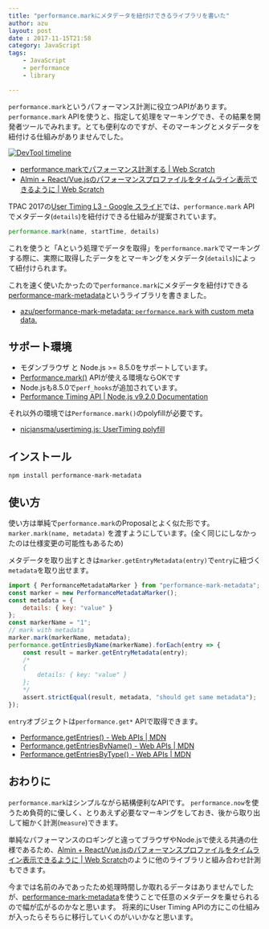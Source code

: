 ```yaml
---
title: "performance.markにメタデータを紐付けできるライブラリを書いた"
author: azu
layout: post
date : 2017-11-15T21:58
category: JavaScript
tags:
    - JavaScript
    - performance
    - library

---
```



`performance.mark`というパフォーマンス計測に役立つAPIがあります。
`performance.mark` APIを使うと、指定して処理をマーキングでき、その結果を開発者ツールでみれます。とても便利なのですが、そのマーキングとメタデータを紐付ける仕組みがありませんでした。

[![DevTool timeline](https://efcl.info/wp-content/uploads/2017/09/20-1505888631.png)](https://github.com/almin/almin/releases/tag/almin%400.14.0)

- [performance.markでパフォーマンス計測する | Web Scratch](https://efcl.info/2016/08/15/performance.mark/ "performance.markでパフォーマンス計測する | Web Scratch")
- [Almin + React/Vue.jsのパフォーマンスプロファイルをタイムライン表示できるように | Web Scratch](https://efcl.info/2017/09/20/almin-performance-profile-0.14.0/ "Almin + React/Vue.jsのパフォーマンスプロファイルをタイムライン表示できるように | Web Scratch")

TPAC 2017の[User Timing L3 - Google スライド](https://docs.google.com/presentation/d/1d64Y4rtLCxobGgljVySU2CJpMPK5ksaiZuv3ka1dCVA/edit#slide=id.p "User Timing L3 - Google スライド")では、`performance.mark` APIでメタデータ(`details`)を紐付けできる仕組みが提案されています。

```js
performance.mark(name, startTime, details)
```

これを使うと「Aという処理でデータを取得」を`performance.mark`でマーキングする際に、実際に取得したデータをとマーキングをメタデータ(`details`)によって紐付けられます。


これを速く使いたかったので`performance.mark`にメタデータを紐付けできる[performance-mark-metadata](https://github.com/azu/performance-mark-metadata "performance-mark-metadata")というライブラリを書きました。

- [azu/performance-mark-metadata: `performance.mark` with custom meta data.](https://github.com/azu/performance-mark-metadata "azu/performance-mark-metadata: `performance.mark` with custom meta data.")


## サポート環境

- モダンブラウザ と Node.js >= 8.5.0をサポートしています。
- [Performance.mark()](https://developer.mozilla.org/en-US/docs/Web/API/Performance/mark "Performance.mark()") APIが使える環境ならOKです
- Node.jsも8.5.0で`perf_hooks`が追加されています。
- [Performance Timing API | Node.js v9.2.0 Documentation](https://nodejs.org/api/perf_hooks.html "Performance Timing API | Node.js v9.2.0 Documentation")

それ以外の環境では`Performance.mark()`のpolyfillが必要です。

- [nicjansma/usertiming.js: UserTiming polyfill](https://github.com/nicjansma/usertiming.js "nicjansma/usertiming.js: UserTiming polyfill")

## インストール

    npm install performance-mark-metadata

## 使い方

使い方は単純で`performance.mark`のProposalとよく似た形です。
`marker.mark(name, metadata)` を渡すようにしています。(全く同じにしなかったのは仕様変更の可能性もあるため)

メタデータを取り出すときは`marker.getEntryMetadata(entry)`で`entry`に紐づく`metadata`を取り出せます。

```js
import { PerformanceMetadataMarker } from "performance-mark-metadata";
const marker = new PerformanceMetadataMarker();
const metadata = {
    details: { key: "value" }
};
const markerName = "1";
// mark with metadata
marker.mark(markerName, metadata);
performance.getEntriesByName(markerName).forEach(entry => {
    const result = marker.getEntryMetadata(entry);
    /*
    {
        details: { key: "value" }
    };
    */
    assert.strictEqual(result, metadata, "should get same metadata");
});
```

`entry`オブジェクトは`performance.get*` APIで取得できます。

- [Performance.getEntries() - Web APIs | MDN](https://developer.mozilla.org/en-US/docs/Web/API/Performance/getEntries)
- [Performance.getEntriesByName() - Web APIs | MDN](https://developer.mozilla.org/en-US/docs/Web/API/Performance/getEntriesByName)
- [Performance.getEntriesByType() - Web APIs | MDN](https://developer.mozilla.org/en-US/docs/Web/API/Performance/getEntriesByType)


## おわりに

`performance.mark`はシンプルながら結構便利なAPIです。
`performance.now`を使うため負荷的に優しく、とりあえず必要なマーキングをしておき、後から取り出して細かく計測(`measure`)できます。

単純なパフォーマンスのロギングと違ってブラウザやNode.jsで使える共通の仕様であるため、[Almin + React/Vue.jsのパフォーマンスプロファイルをタイムライン表示できるように | Web Scratch](https://efcl.info/2017/09/20/almin-performance-profile-0.14.0/ "Almin + React/Vue.jsのパフォーマンスプロファイルをタイムライン表示できるように | Web Scratch")のように他のライブラリと組み合わせ計測もできます。

今までは名前のみであったため処理時間しか取れるデータはありませんでしたが、[performance-mark-metadata](https://github.com/azu/performance-mark-metadata "performance-mark-metadata")を使うことで任意のメタデータを乗せられるので幅が広がるのかなと思います。
将来的にUser Timing APIの方にこの仕組みが入ったらそちらに移行していくのがいいかなと思います。
